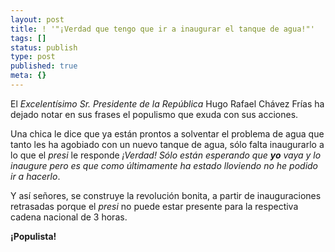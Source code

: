 ```yaml
---
layout: post
title: ! '"¡Verdad que tengo que ir a inaugurar el tanque de agua!"'
tags: []
status: publish
type: post
published: true
meta: {}
---
```

El <em>Excelentísimo Sr. Presidente de la República</em> Hugo Rafael Chávez Frías ha dejado notar en sus frases el populismo que exuda con sus acciones.

Una chica le dice que ya están prontos a solventar el problema de agua que tanto les ha agobiado con un nuevo tanque de agua, sólo falta inaugurarlo a lo que el <em>presi</em> le responde <em>¡Verdad! Sólo están esperando que <strong>yo</strong> vaya y lo inaugure pero es que como últimamente ha estado lloviendo no he podido ir a hacerlo</em>.

Y así señores, se construye la revolución bonita, a partir de inauguraciones retrasadas porque el <em>presi</em> no puede estar presente para la respectiva cadena nacional de 3 horas.

<strong>¡Populista!</strong>
